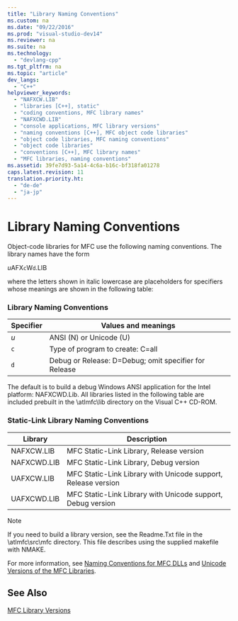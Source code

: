 ```yaml
---
title: "Library Naming Conventions"
ms.custom: na
ms.date: "09/22/2016"
ms.prod: "visual-studio-dev14"
ms.reviewer: na
ms.suite: na
ms.technology: 
  - "devlang-cpp"
ms.tgt_pltfrm: na
ms.topic: "article"
dev_langs: 
  - "C++"
helpviewer_keywords: 
  - "NAFXCW.LIB"
  - "libraries [C++], static"
  - "coding conventions, MFC library names"
  - "NAFXCWD.LIB"
  - "console applications, MFC library versions"
  - "naming conventions [C++], MFC object code libraries"
  - "object code libraries, MFC naming conventions"
  - "object code libraries"
  - "conventions [C++], MFC library names"
  - "MFC libraries, naming conventions"
ms.assetid: 39fe7d93-5a14-4c6a-b16c-bf318fa01278
caps.latest.revision: 11
translation.priority.ht: 
  - "de-de"
  - "ja-jp"
---
```

# Library Naming Conventions
Object-code libraries for MFC use the following naming conventions. The library names have the form  
  
 *u*AFX`c`W`d`.LIB  
  
 where the letters shown in italic lowercase are placeholders for specifiers whose meanings are shown in the following table:  
  
### Library Naming Conventions  
  
|Specifier|Values and meanings|  
|---------------|-------------------------|  
|*u*|ANSI (N) or Unicode (U)|  
|`c`|Type of program to create: C=all|  
|`d`|Debug or Release: D=Debug; omit specifier for Release|  
  
 The default is to build a debug Windows ANSI application for the Intel platform: NAFXCWD.Lib. All libraries listed in the following table are included prebuilt in the \atlmfc\lib directory on the Visual C++ CD-ROM.  
  
### Static-Link Library Naming Conventions  
  
|Library|Description|  
|-------------|-----------------|  
|NAFXCW.LIB|MFC Static-Link Library, Release version|  
|NAFXCWD.LIB|MFC Static-Link Library, Debug version|  
|UAFXCW.LIB|MFC Static-Link Library with Unicode support, Release version|  
|UAFXCWD.LIB|MFC Static-Link Library with Unicode support, Debug version|  
  
> [!NOTE]
>  If you need to build a library version, see the Readme.Txt file in the \atlmfc\src\mfc directory. This file describes using the supplied makefile with NMAKE.  
  
 For more information, see [Naming Conventions for MFC DLLs](../vs140/naming-conventions-for-mfc-dlls.md) and [Unicode Versions of the MFC Libraries](../vs140/unicode-in-mfc.md).  
  
## See Also  
 [MFC Library Versions](../vs140/mfc-library-versions.md)